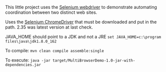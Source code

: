 This little project uses the [Selenium webdriver](http://www.seleniumhq.org) to demonstrate automating coordination between
two distinct web sites.

Uses the [Selenium ChromeDriver](http://chromedriver.storage.googleapis.com/index.html) that must be downloaded and put in the path.  2.35 was latest version at last check.

JAVA_HOME should point to a JDK and not a JRE `set JAVA_HOME=c:\program files\java\jdk1.8.0_162`

To compile: `mvn clean compile assemble:single`

To execute: `java -jar target/MultiBrowserDemo-1.0-jar-with-dependencies.jar`
